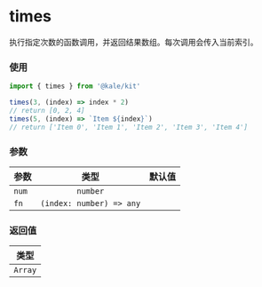 # times

执行指定次数的函数调用，并返回结果数组。每次调用会传入当前索引。

### 使用

```ts
import { times } from '@kale/kit'

times(3, (index) => index * 2)
// return [0, 2, 4]
times(5, (index) => `Item ${index}`)
// return ['Item 0', 'Item 1', 'Item 2', 'Item 3', 'Item 4']
```

### 参数

| 参数  |           类型           | 默认值 |
| ----- | :----------------------: | -----: |
| `num` |         `number`         |        |
| `fn`  | `(index: number) => any` |        |

### 返回值

|  类型   |
| :-----: |
| `Array` |
